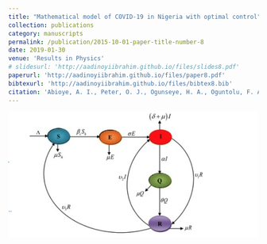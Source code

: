 ```yaml
---
title: "Mathematical model of COVID-19 in Nigeria with optimal control"
collection: publications
category: manuscripts
permalink: /publication/2015-10-01-paper-title-number-8
date: 2019-01-30
venue: 'Results in Physics'
# slidesurl: 'http://aadinoyiibrahim.github.io/files/slides8.pdf'
paperurl: 'http://aadinoyiibrahim.github.io/files/paper8.pdf'
bibtexurl: 'http://aadinoyiibrahim.github.io/files/bibtex8.bib'
citation: 'Abioye, A. I., Peter, O. J., Ogunseye, H. A., Oguntolu, F. A., Oshinubi, K., Ibrahim, A. A., & Khan, I. (2021). Mathematical model of COVID-19 in Nigeria with optimal control. Results in Physics, 28, 104598.'
---
```


![Main figure for the paper](/images/covid.png)
